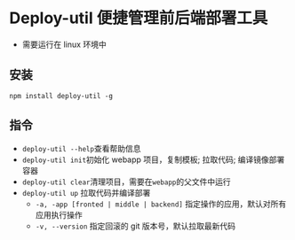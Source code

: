 # Deploy-util 便捷管理前后端部署工具

- 需要运行在 linux 环境中

## 安装

`npm install deploy-util -g`

## 指令

- `deploy-util --help`查看帮助信息
- `deploy-util init`初始化 webapp 项目，复制模板; 拉取代码; 编译镜像部署容器
- `deploy-util clear`清理项目，需要在`webapp`的父文件中运行
- `deploy-util up` 拉取代码并编译部署
  - `-a, -app [fronted | middle | backend]` 指定操作的应用，默认对所有应用执行操作
  - `-v, --version` 指定回滚的 git 版本号，默认拉取最新代码
